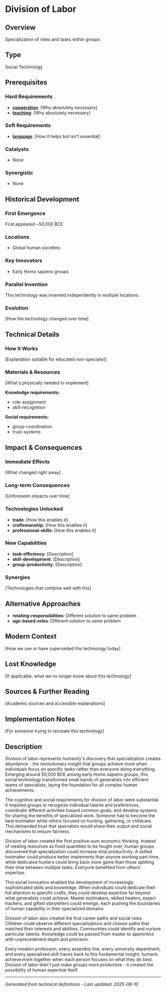 # Division of Labor

## Overview
Specialization of roles and tasks within groups

## Type
Social Technology

## Prerequisites

### Hard Requirements
- **[cooperation](../cooperation/README.md)**: [Why absolutely necessary]
- **[teaching](../teaching/README.md)**: [Why absolutely necessary]

### Soft Requirements
- **[language](../language/README.md)**: [How it helps but isn't essential]

### Catalysts
- None

### Synergistic
- None

## Historical Development

### First Emergence
First appeared ~50,000 BCE

### Locations
- Global human societies

### Key Innovators
- Early Homo sapiens groups

### Parallel Invention
This technology was invented independently in multiple locations.

### Evolution
[How the technology changed over time]

## Technical Details

### How It Works
[Explanation suitable for educated non-specialist]

### Materials & Resources
[What's physically needed to implement]


**Knowledge requirements:**
- role-assignment
- skill-recognition


**Social requirements:**
- group-coordination
- trust-systems

## Impact & Consequences

### Immediate Effects
[What changed right away]

### Long-term Consequences
[Unforeseen impacts over time]

### Technologies Unlocked
- **trade**: [How this enables it]
- **craftsmanship**: [How this enables it]
- **professional-skills**: [How this enables it]

### New Capabilities
- **task-efficiency**: [Description]
- **skill-development**: [Description]
- **group-productivity**: [Description]

### Synergies
[Technologies that combine well with this]

## Alternative Approaches
- **rotating-responsibilities**: Different solution to same problem
- **age-based-roles**: Different solution to same problem

## Modern Context
[How we use or have superseded this technology today]

## Lost Knowledge
[If applicable, what we no longer know about this technology]

## Sources & Further Reading
[Academic sources and accessible explanations]

## Implementation Notes
[For someone trying to recreate this technology]

## Description













Division of labor represents humanity's discovery that specialization creates abundance - the revolutionary insight that groups achieve more when individuals focus on specific tasks rather than everyone doing everything. Emerging around 50,000 BCE among early Homo sapiens groups, this social technology transformed small bands of generalists into efficient teams of specialists, laying the foundation for all complex human achievements.

The cognitive and social requirements for division of labor were substantial. It required groups to recognize individual talents and preferences, coordinate different activities toward common goals, and develop systems for sharing the benefits of specialized work. Someone had to become the best toolmaker while others focused on hunting, gathering, or childcare. This demanded trust that specialists would share their output and social mechanisms to ensure fairness.

Division of labor created the first positive-sum economic thinking. Instead of viewing resources as fixed quantities to be fought over, human groups discovered that specialization could increase total productivity. A skilled toolmaker could produce better implements than anyone working part-time, while dedicated hunters could bring back more game than those splitting their time between multiple tasks. Everyone benefited from others' expertise.

This social innovation enabled the development of increasingly sophisticated skills and knowledge. When individuals could dedicate their full attention to specific crafts, they could develop expertise far beyond what generalists could achieve. Master toolmakers, skilled healers, expert trackers, and gifted storytellers could emerge, each pushing the boundaries of human capability in their specialized domains.

Division of labor also created the first career paths and social roles. Children could observe different specializations and choose paths that matched their interests and abilities. Communities could identify and nurture particular talents. Knowledge could be passed from master to apprentice with unprecedented depth and precision.

Every modern profession, every assembly line, every university department, and every specialized skill traces back to this fundamental insight: humans achieve more together when each person focuses on what they do best. Division of labor didn't just make groups more productive - it created the possibility of human expertise itself.

---
*Generated from technical definitions - Last updated: 2025-08-10*
